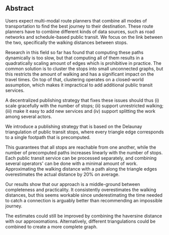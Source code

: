 ## Abstract

<!-- Context -->
Users expect multi-modal route planners that combine all modes of transportation to find the best journey to their destination. These route planners have to combine different kinds of data sources, such as road networks and schedule-based public transit. We focus on the link between the two, specifically the walking distances between stops.
<!-- Need -->
Research in this field so far has found that computing these paths dynamically is too slow, but that computing all of them results in a quadratically scaling amount of edges which is prohibitive in practice. The common solution is to cluster the stops into small unconnected graphs, but this restricts the amount of walking and has a significant impact on the travel times. On top of that, clustering operates on a closed-world assumption, which makes it impractical to add additional public transit services.
<!-- Task -->
A decentralized publishing strategy that fixes these issues should thus (i) scale gracefully with the number of stops; (ii) support unrestricted walking; (iii) make it easy to add new services and (iv) support splitting the work among several actors.
<!-- Object -->
We introduce a publishing strategy that is based on the Delaunay triangulation of public transit stops, where every triangle edge corresponds to a single footpath that is precomputed. 
<!-- Findings -->
This guarantees that all stops are reachable from one another, while the number of precomputed paths increases linearly with the number of stops. Each public transit service can be processed separately, and combining several operators' can be done with a minimal amount of work. Approximating the walking distance with a path along the triangle edges overestimates the actual distance by 20% on average. 
<!-- Conclusion -->
Our results show that our approach is a middle-ground between completeness and practicality. It consistently overestimates the walking distances, but this seems workable since underestimating the time needed to catch a connection is arguably better than recommending an impossible journey.
<!-- Perspectives -->
The estimates could still be improved by combining the haversine distance with our approxomations. Alternatively, different triangulations could be combined to create a more complete graph.